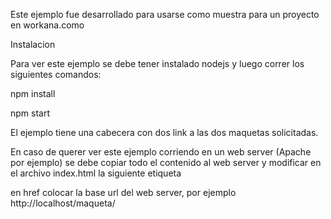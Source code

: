 Este ejemplo fue desarrollado para usarse como muestra para un proyecto en workana.como

Instalacion

Para ver este ejemplo se debe tener instalado nodejs y luego correr los siguientes comandos:

npm install

npm start

El ejemplo tiene una cabecera con dos link a las dos maquetas solicitadas.

En caso de querer ver este ejemplo corriendo en un web server (Apache por ejemplo) se debe copiar todo el contenido al web server y modificar en el archivo index.html la siguiente etiqueta

<base href="/">

en href colocar la base url del web server, por ejemplo http://localhost/maqueta/

